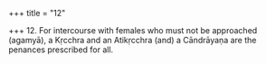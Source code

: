 +++
title = "12"

+++
12. For intercourse with females who must not be approached (agamyā), a Kṛcchra and an Atikṛcchra (and) a Cāndrāyaṇa are the penances prescribed for all.
